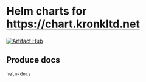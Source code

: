 # Helm charts for https://chart.kronkltd.net

[![Artifact Hub](https://img.shields.io/endpoint?url=https://artifacthub.io/badge/repository/kronkltd)](https://artifacthub.io/packages/search?repo=kronkltd)

## Produce docs

```sh {"name":"generate-docs"}
helm-docs
```
